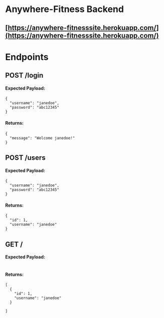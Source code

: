 # Anywhere-Fitness Backend

## [https://anywhere-fitnesssite.herokuapp.com/](https://anywhere-fitnesssite.herokuapp.com/)

# Endpoints

## POST /login

#### Expected Payload:

```
{
  "username": "janedoe",
  "password": "abc12345"
}
```

#### Returns:

```
{
  "message": "Welcome janedoe!"
}
```

## POST /users

#### Expected Payload:

```
{
  "username": "janedoe",
  "password": "abc12345"
}
```

#### Returns:

```
{
  "id": 1,
  "username": "janedoe"
}
```
## GET /

#### Expected Payload:

```

```

#### Returns:

```
[
  {
    "id": 1,
    "username": "janedoe"
  }
  
]
```
